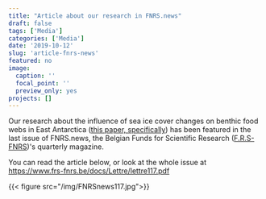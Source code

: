```yaml
---
title: "Article about our research in FNRS.news"
draft: false
tags: ['Media']
categories: ['Media']
date: '2019-10-12'
slug: 'article-fnrs-news'
featured: no
image:
  caption: ''
  focal_point: ''
  preview_only: yes
projects: []
---
```

Our research about the influence of sea ice cover changes on benthic food webs in East Antarctica ([this paper, specifically](https://doi.org/10.1038/s41598-019-44605-5)) has been featured in the last issue of FNRS.news, the Belgian Funds for Scientific Research ([F.R.S-FNRS](https://www.frs-fnrs.be/en/))'s quarterly magazine.

You can read the article below, or look at the whole issue at https://www.frs-fnrs.be/docs/Lettre/lettre117.pdf

{{< figure src="/img/FNRSnews117.jpg">}}
